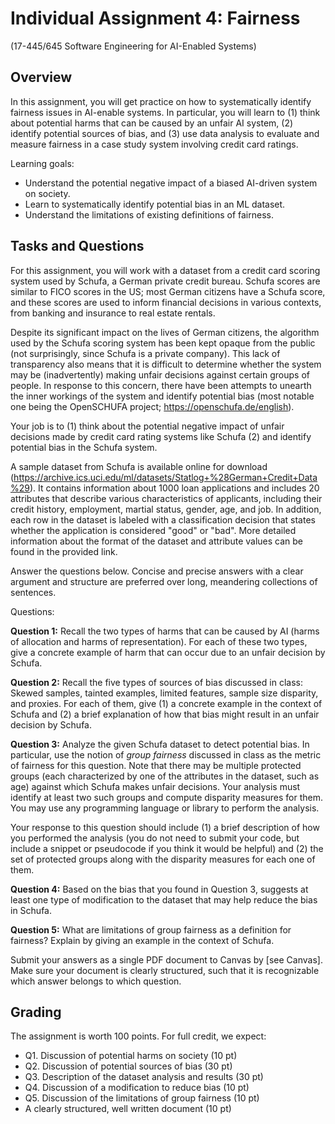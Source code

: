 # Individual Assignment 4: Fairness

(17-445/645 Software Engineering for AI-Enabled Systems)

## Overview

In this assignment, you will get practice on how to systematically identify fairness issues in AI-enable systems. In particular, you will learn to (1) think about potential harms that can be caused by an unfair AI system, (2) identify potential sources of bias, and (3) use data analysis to evaluate and measure fairness in a case study system involving credit card ratings.

Learning goals:
* Understand the potential negative impact of a biased AI-driven system on society.
* Learn to systematically identify potential bias in an ML dataset.
* Understand the limitations of existing definitions of fairness.

## Tasks and Questions

For this assignment, you will work with a dataset from a credit card scoring system used by Schufa, a German private credit bureau. Schufa scores are similar to FICO scores in the US; most German citizens have a Schufa score, and these scores are used to inform financial decisions in various contexts, from banking and insurance to real estate rentals.

Despite its significant impact on the lives of German citizens, the algorithm used by the Schufa scoring system has been kept opaque from the public (not surprisingly, since Schufa is a private company). This lack of transparency also means that it is difficult to determine whether the system may be (inadvertently) making unfair decisions against certain groups of people. In response to this concern, there have been attempts to unearth the inner workings of the system and identify potential bias (most notable one being the OpenSCHUFA project; https://openschufa.de/english).

Your job is to (1) think about the potential negative impact of unfair decisions made by credit card rating systems like Schufa (2) and identify potential bias in the Schufa system. 

A sample dataset from Schufa is available online for download (https://archive.ics.uci.edu/ml/datasets/Statlog+%28German+Credit+Data%29). It contains information about 1000 loan applications and includes 20 attributes that describe various characteristics of applicants, including their credit history, employment, martial status, gender, age, and job. In addition, each row in the dataset is labeled with a classification decision that states whether the application is considered "good" or "bad". More detailed information about the format of the dataset and attribute values can be found in the provided link.

Answer the questions below. Concise and precise answers with a clear argument and structure are preferred over long, meandering collections of sentences.

Questions:

**Question 1:** Recall the two types of harms that can be caused by AI (harms of allocation and harms of representation). For each of these two types, give a concrete example of harm that can occur due to an unfair decision by Schufa.

**Question 2:** Recall the five types of sources of bias discussed in class: Skewed samples, tainted examples, limited features, sample size disparity, and proxies. For each of them, give (1) a concrete example in the context of Schufa and (2) a brief explanation of how that bias might result in an unfair decision by Schufa.

**Question 3:** Analyze the given Schufa dataset to detect potential bias. In particular, use the notion of _group fairness_ discussed in class as the metric of fairness for this question. Note that there may be multiple protected groups (each characterized by one of the attributes in the dataset, such as age) against which Schufa makes unfair decisions. Your analysis must identify at least two such groups and compute disparity measures for them. You may use any programming language or library to perform the analysis.

Your response to this question should include (1) a brief description of how you performed the analysis (you do not need to submit your code, but include a snippet or pseudocode if you think it would be helpful) and (2) the set of protected groups along with the disparity measures for each one of them.

**Question 4:** Based on the bias that you found in Question 3, suggests at least one type of modification to the dataset that may help reduce the bias in Schufa.

**Question 5:** What are limitations of group fairness as a definition for fairness? Explain by giving an example in the context of Schufa.

Submit your answers as a single PDF document to Canvas by [see Canvas]. Make sure your document is clearly structured, such that it is recognizable which answer belongs to which question.

## Grading

The assignment is worth 100 points. For full credit, we expect:
* Q1. Discussion of potential harms on society (10 pt)
* Q2. Discussion of potential sources of bias (30 pt)
* Q3. Description of the dataset analysis and results (30 pt)
* Q4. Discussion of a modification to reduce bias (10 pt)
* Q5. Discussion of the limitations of group fairness (10 pt)
* A clearly structured, well written document (10 pt)
